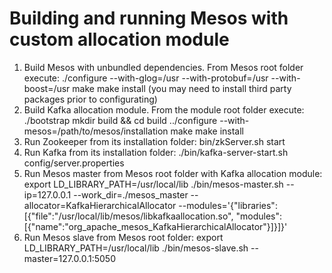 # Building and running Mesos with custom allocation module

1. Build Mesos with unbundled dependencies. From Mesos root folder execute:
./configure --with-glog=/usr --with-protobuf=/usr --with-boost=/usr
make
make install
(you may need to install third party packages prior to configurating)
2. Build Kafka allocation module. From the module root folder execute:
./bootstrap
mkdir build && cd build
../configure --with-mesos=/path/to/mesos/installation
make
make install
3. Run Zookeeper from its installation folder:
bin/zkServer.sh start
4. Run Kafka from its installation folder:
./bin/kafka-server-start.sh config/server.properties
5. Run Mesos master from Mesos root folder with Kafka allocation module:
export LD_LIBRARY_PATH=/usr/local/lib
./bin/mesos-master.sh --ip=127.0.0.1 --work_dir=./mesos_master --allocator=KafkaHierarchicalAllocator --modules='{"libraries":[{"file":"/usr/local/lib/mesos/libkafkaallocation.so", "modules":[{"name":"org_apache_mesos_KafkaHierarchicalAllocator"}]}]}'
6. Run Mesos slave from Mesos root folder:
export LD_LIBRARY_PATH=/usr/local/lib
./bin/mesos-slave.sh --master=127.0.0.1:5050

